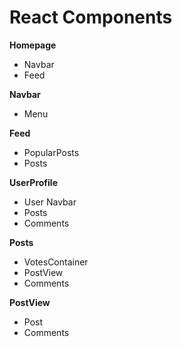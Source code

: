 # React Components

**Homepage**
* Navbar
* Feed

**Navbar**
* Menu

**Feed**
* PopularPosts
* Posts

**UserProfile**
* User Navbar
* Posts
* Comments

**Posts**
* VotesContainer
* PostView
* Comments

**PostView**
* Post
* Comments
